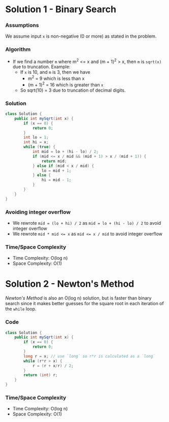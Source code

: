 # Solution 1 - Binary Search

### Assumptions

We assume input `x` is non-negative (0 or more) as stated in the problem.

### Algorithm

- If we find a number `m` where m<sup>2</sup> <= x and (m + 1)<sup>2</sup> > x, then `m` is `sqrt(x)` due to truncation. Example:
    - If `x` is 10, and `m` is 3, then we have
        - m<sup>2</sup> = 9 which is less than x
        - (m + 1)<sup>2</sup> = 16 which is greater than `x`
    - So sqrt(10) = 3 due to truncation of decimal digits.


### Solution

```java
class Solution {
    public int mySqrt(int x) {
        if (x == 0) {
            return 0;
        }
        int lo = 1;
        int hi = x;
        while (true) {
            int mid = lo + (hi - lo) / 2;
            if (mid <= x / mid && (mid + 1) > x / (mid + 1)) {
                return mid;
            } else if (mid < x / mid) {
                lo = mid + 1;
            } else {
                hi = mid - 1;
            }
        }
    }
}
```

### Avoiding integer overflow

- We rewrote `mid = (lo + hi) / 2` as  `mid = lo + (hi - lo) / 2` to avoid integer overflow
- We rewrote `mid * mid <= x` as `mid <= x / mid` to avoid integer overflow

### Time/Space Complexity

-  Time Complexity: O(log n)
- Space Complexity: O(1)


# Solution 2 - Newton's Method

_Newton's Method_ is also an O(log n) solution, but is faster than binary search since it makes better guesses for the square root in each iteration of the `while` loop.

### Code

```java
class Solution {
    public int mySqrt(int x) {
        if (x == 0) {
            return 0;
        }
        long r = x; // use `long` so r*r is calculated as a `long`
        while (r*r > x) {
            r = (r + x/r) / 2;
        }    	
        return (int) r;
    }
}
```

### Time/Space Complexity

-  Time Complexity: O(log n)
- Space Complexity: O(1)
